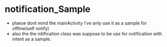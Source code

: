 # notification_Sample

- plaese dont mind the mainActivity i've only use it as a sample for offline(self notify)
- also the the nitification class was suppose to be use for notification with intent as a sample.
